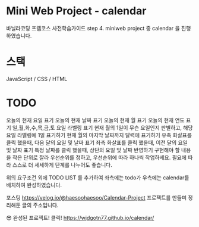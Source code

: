 # Mini Web Project - calendar
바닐라코딩 프렙코스 사전학습가이드 step 4. miniweb project 중 calendar 을 진행하였습니다.

# 스택
JavaScript / CSS / HTML

# TODO
오늘의 현재 요일 표기
오늘의 현재 날짜 표기
오늘의 현재 월 표기
오늘의 현재 연도 표기
일,월,화,수,목,금,토 요일 라벨링 표기
현재 월의 1일이 무슨 요일인지 판별하고, 해당 요일 라벨링에 1일 표기하기
현재 월의 마지막 날짜까지 달력에 표기하기
우측 화살표를 클릭 했을때, 다음 달의 요일 및 날짜 표기
좌측 화살표를 클릭 했을때, 이전 달의 요일 및 날짜 표기
특정 날짜를 클릭 했을때, 상단의 요일 및 날짜 반영하기
구현해야 할 내용을 작은 단위로 잘라 우선순위를 정하고, 우선순위에 따라 하나씩 작업하세요. 
필요에 따라 스스로 더 세세하게 단계를 나누어도 좋습니다.

위의 요구조건 외에 TODO LIST 를 추가하여
좌측에는 todo가 우측에는 calendar를 배치하여 완성하였습니다.

포스팅
https://velog.io/@haesoohaesoo/Calendar-Project
프로젝트를 만들며 정리해둔 글의 주소입니다.

😎 완성된 프로젝트! 클릭! https://wjdgotn77.github.io/calendar/
